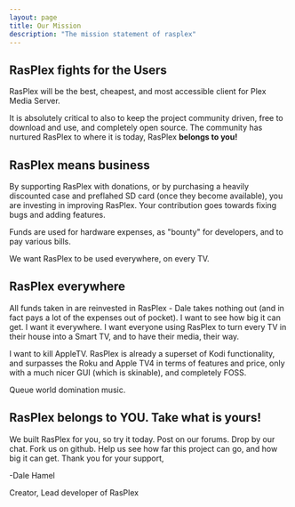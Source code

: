 ```yaml
---
layout: page 
title: Our Mission
description: "The mission statement of rasplex"
---
```




## RasPlex fights for the Users

RasPlex will be the best, cheapest, and most accessible client for Plex Media Server.

It is absolutely critical to also to keep the project community driven, free to download and use, and completely open source. The community has nurtured RasPlex to where it is today, RasPlex **belongs to you!**

## RasPlex means business

By supporting RasPlex with donations, or by purchasing a heavily discounted case and preflahed SD card (once they become available), you are investing in improving RasPlex. Your contribution goes towards fixing bugs and adding features.

Funds are used for hardware expenses, as "bounty" for developers, and to pay various bills.

We want RasPlex to be used everywhere, on every TV.

## RasPlex everywhere

All funds taken in are reinvested in RasPlex - Dale takes nothing out (and in fact pays a lot of the expenses out of pocket). I want to see how big it can get. I want it everywhere. I want everyone using RasPlex to turn every TV in their house into a Smart TV, and to have their media, their way.

I want to kill AppleTV. RasPlex is already a superset of Kodi functionality, and surpasses the Roku and Apple TV4 in terms of features and price, only with a much nicer GUI (which is skinable), and completely FOSS.

Queue world domination music.

## RasPlex belongs to YOU. Take what is yours!

We built RasPlex for you, so try it today. Post on our forums. Drop by our chat. Fork us on github. Help us see how far this project can go, and how big it can get.
Thank you for your support,

-Dale Hamel

Creator, Lead developer of RasPlex
